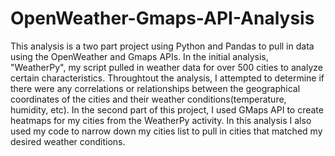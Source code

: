 # OpenWeather-Gmaps-API-Analysis
This analysis is a two part project using Python and Pandas to pull in data using the OpenWeather and Gmaps APIs. 
In the initial analysis, "WeatherPy", my script pulled in weather data for over 500 cities to analyze certain characteristics. 
Throughtout the analysis, I attempted to determine if there were any correlations or relationships between the geographical
coordinates of the cities and their weather conditions(temperature, humidity, etc). 
In the second part of this project, I used GMaps API to create heatmaps for my cities from the WeatherPy activity. In this 
analysis I also used my code to narrow down my cities list to pull in cities that matched my desired weather conditions. 
